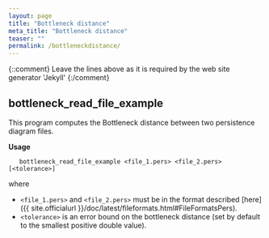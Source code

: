 ```yaml
---
layout: page
title: "Bottleneck distance"
meta_title: "Bottleneck distance"
teaser: ""
permalink: /bottleneckdistance/
---
```

{::comment}
Leave the lines above as it is required by the web site generator 'Jekyll'
{:/comment}


## bottleneck_read_file_example ##

This program computes the Bottleneck distance between two persistence diagram files.

**Usage**

```
   bottleneck_read_file_example <file_1.pers> <file_2.pers> [<tolerance>]
```

where

* `<file_1.pers>` and `<file_2.pers>` must be in the format described [here]({{ site.officialurl }}/doc/latest/fileformats.html#FileFormatsPers).
* `<tolerance>` is an error bound on the bottleneck distance (set by default to the smallest positive double value).
